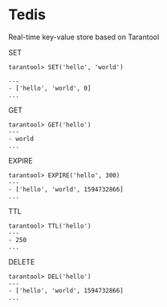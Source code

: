 # Tedis
Real-time key-value store based on Tarantool

SET
```
tarantool> SET('hello', 'world')

---
- ['hello', 'world', 0]
...
```

GET
```
tarantool> GET('hello')
---
- world
...
```

EXPIRE
```
tarantool> EXPIRE('hello', 300)
---
- ['hello', 'world', 1594732866]
...
```

TTL
```
tarantool> TTL('hello')
---
- 250
...
```
DELETE
```
tarantool> DEL('hello')
---
- ['hello', 'world', 1594732866]
...

```
